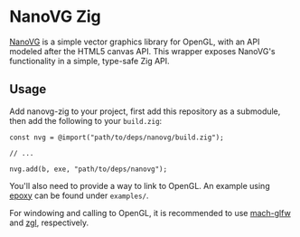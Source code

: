 # NanoVG Zig

[NanoVG] is a simple vector graphics library for OpenGL, with an API modeled after the HTML5 canvas API.
This wrapper exposes NanoVG's functionality in a simple, type-safe Zig API.

## Usage

Add nanovg-zig to your project, first add this repository as a submodule, then add the following to your `build.zig`:

```zig
const nvg = @import("path/to/deps/nanovg/build.zig");

// ...

nvg.add(b, exe, "path/to/deps/nanovg");
```

You'll also need to provide a way to link to OpenGL. An example using [epoxy] can be found under `examples/`.

For windowing and calling to OpenGL, it is recommended to use [mach-glfw] and [zgl], respectively.

[NanoVG]: https://github.com/inniyah/nanovg
[epoxy]: https://github.com/anholt/libepoxy
[mach-glfw]: https://github.com/hexops/mach-glfw
[zgl]: https://github.com/ziglibs/zgl
